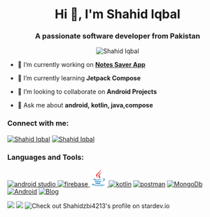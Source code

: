 <h1 align="center">Hi 👋, I'm Shahid Iqbal</h1>
<h3 align="center">A passionate software developer from Pakistan</h3> <p align="center"> <img src="https://komarev.com/ghpvc/?username=shahidzbi4213&label=Profile%20views&color=0e75b6&style=flat" alt="Shahid Iqbal" /> </p>

- 🔭 I’m currently working on **<a href="https://github.com/Shahidzbi4213/NotesSaver">Notes Saver App</a>** 

- 🌱 I’m currently learning **Jetpack Compose**

- 👯 I’m looking to collaborate on **Android Projects**

- 💬 Ask me about **android, kotlin, java,compose**

<h3 align="left">Connect with me:</h3>
<p align="left">
  <a href="https://twitter.com/shahidzbi" target="blank"><img align="center" src="https://raw.githubusercontent.com/rahuldkjain/github-profile-readme-generator/master/src/images/icons/Social/twitter.svg" alt="Shahid Iqbal" height="30" width="40" /></a>
<a href="https://linkedin.com/in/shahidzbi" target="blank"><img align="center" src="https://raw.githubusercontent.com/rahuldkjain/github-profile-readme-generator/master/src/images/icons/Social/linked-in-alt.svg" alt="Shahid Iqbal" height="30" width="40" /></a>
</p>

<h3 align="left">Languages and Tools:</h3>
<p align="left">

<a href="https://developer.android.com/studio?gclid=Cj0KCQiA4aacBhCUARIsAI55maGhJlrF3nY4KnxvrDG7nH8KKb8AhxzaxvHOFaSNF1PJ1OslUYLySoaAuIDEALw_wcB&gclsrc=aw.ds" target="_blank" rel="noreferrer"> <img src="https://cdn.icon-icons.com/icons2/3053/PNG/512/android_studio_alt_macos_bigsur_icon_190395.png" alt="android studio" width="45" height="45"/> </a> <a href="https://firebase.google.com"> <img src="https://www.vectorlogo.zone/logos/firebase/firebase-icon.svg" alt="firebase" width="40" height="40"/> </a> <a href="https://www.java.com" target="_blank" rel="noreferrer"> <img src="https://raw.githubusercontent.com/devicons/devicon/master/icons/java/java-original.svg" alt="java" width="40" height="40"/> </a>
<a href="https://kotlinlang.org" target="_blank" rel="noreferrer"> <img src="https://www.vectorlogo.zone/logos/kotlinlang/kotlinlang-icon.svg" alt="kotlin" width="40" height="40"/></a>
<a href="https://www.postman.com" target="_blank" rel="noreferrer"> <img src="https://www.vectorlogo.zone/logos/getpostman/getpostman-icon.svg" alt="postman" width="40" height="40"/></a>
<a href="https://www.mongodb.com" target="_blank" rel="noreferrer"> <img src="https://www.vectorlogo.zone/logos/mongodb/mongodb-icon.svg" alt="MongoDb" width="40" height="40"/></a>
<a href="https://developer.android.com" target="_blank" rel="noreferrer"> <img src="https://www.vectorlogo.zone/logos/android/android-official.svg" alt="Android" width="40" height="40"/></a>
<a href="https://shahidzbi.blogspot.com" target="_blank" rel="noreferrer"> <img src="https://www.vectorlogo.zone/logos/blogger/blogger-tile.svg" alt="Blog" width="40" height="40"/></a>
</p>

<img src = "https://github-readme-stats.vercel.app/api/top-langs/?username=Shahidzbi4213&hide=javascript,html,css,scss&layout=compact"/>
<img src = "https://github-readme-stats.vercel.app/api?username=Shahidzbi4213&show_icons=true&theme=radical"/>
<img alt="Check out Shahidzbi4213&apos;s profile on stardev.io" src="https://stardev.io/developers/Shahidzbi4213/badge/languages/locality.svg" />
